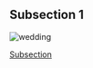 ## Subsection 1

![wedding](./image/beautiful-lesbian-couple-celebrating-their-wedding-day-outdoors.jpg)

[Subsection](./subsection.md)